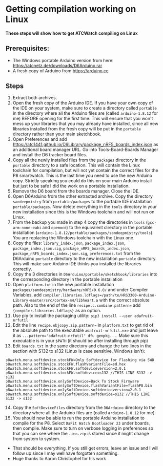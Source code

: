 # Getting compilation working on Linux
#### These steps will show how to get ATCWatch compiling on Linux
## Prerequisites:
- The Windows portable Arduino version from here: https://atcnetz.de/downloads/D6Arduino.rar
- A fresh copy of Arduino from https://arduino.cc

## Steps
1. Extract both archives.
2. Open the fresh copy of the Arduino IDE. If you have your own copy of the IDE on your system, make sure to create a directory called `portable` in the directory where all the Arduino files are (called `arduino-1.8.12` for me) BEFORE opening for the first time. This will ensure that you won't mess up your libraries that you may already have installed, since all new libraries installed from the fresh copy will be put in the `portable` directory rather than your main sketchbook.
3. Open Preferences and add https://atc1441.github.io/D6Library/package_nRF5_boards_index.json as an additional board manager URL. Go into Tools-Board-Boards Manager and install the D6 tracker board files.
4. Copy all the newly installed files from the `packages` directory in the `portable` directory to a safe location. This will contain the Linux toolchain for compilation, but will not yet contain the correct files for the P8 smartwatch. This is the last time you need to use the new Arduino copy. Strictly speaking you could do this on your main Arduino install but just to be safe I did the work on a portable installation. 
5. Remove the D6 board from the boards manager. Close the IDE.
6. Open D6Arduino from the other extracted archive. Copy the directory `sandeepmistry` from `portable/packages` to the portable IDE installation `portable/packages`. Now delete everything in the `tools` directory in your new installation since this is the Windows toolchain and will not run on Linux. 
7. From the backup you made in step 4 copy the directories in `tools` (`gcc-arm-none-eabi` and `openocd`) to the equivalent directory in the portable installation (`arduino-1.8.12/portable/packages/sandeepmistry/tools`). You are replacing the Windows toolchain with the Linux one.
8. Copy the files: `library_index.json`, `package_index.json`, `package_index.json.sig`, `package_nRF5_boards_index.json`, `package_nRF5_boards_index.json.sig`, `preferences.txt` from the D6Arduino `portable` directory to the new installation `portable` directory. This will make sure Arduino IDE thinks you installed the libraries correctly.
9. Copy the 3 directories in `D6Arduino/portable/sketchbook/libraries` into the corresponding directory in the portable installation
10. Open `platform.txt` in the new portable installation `packages/sandeepmistry/hardware/nRF5/0.6.0/` and under Compiler Variables, add `compiler.libraries.ldflags=/path/to/HRS3300-Arduino-Library-master/src/cortex-m4/libheart.a` with the correct absolute path. Also to the end of the line `recipe.c.combine.pattern=` add `{compiler.libraries.ldflags}` as an option.
11. Use pip to install the packaging utility: `pip3 install --user adafruit-nrfutil`
12. Edit the line `recipe.objcopy.zip.pattern=` in `platform.txt` to get rid of the absolute path to the executable `adafruit-nrfutil.exe` and just leave it as `...pattern="adafruit-nrfutil" dfu genpkg...`. Make sure this executable is in your `$PATH` (it should be after installing through pip)
13. Edit `boards.txt` in the same directory and change the two lines in the section with S132 to s132 (Linux is case sensitive, Windows isn't):
```
p8watch.menu.softdevice.stockFW=Only Softdevice for Flashing via SWD
p8watch.menu.softdevice.stockFW.flashVariantFile=sd.hex
p8watch.menu.softdevice.stockFW.softdeviceversion=2.0.1
p8watch.menu.softdevice.stockFW.softdevice=s132 //THIS LINE S132 -> s132
p8watch.menu.softdevice.onlySoftDevice=Back To Stock Firmware
p8watch.menu.softdevice.onlySoftDevice.flashVariantFile=flashP8.bin
p8watch.menu.softdevice.onlySoftDevice.softdeviceversion=2.0.1
p8watch.menu.softdevice.onlySoftDevice.softdevice=s132 //THIS LINE S132 -> s132
```
14. Copy the `SoftDeviceFiles` directory from the `D6Arduino` directory to the directory where all the Arduino files are (called `arduino-1.8.12` for me).
15. You should now be able to run the portable Arduino installation to compile for the P8. Select `DaFit Watch Bootloader 23` under boards, then compile. Make sure to turn on verbose logging in preferences so that you can see where the `.ino.zip` is stored since it might change from system to system. 
- That should be everything. If you still get errors, leave an issue and I will follow up since I may well have forgotten something.
- Huge thanks to Aaron Christophel for his work